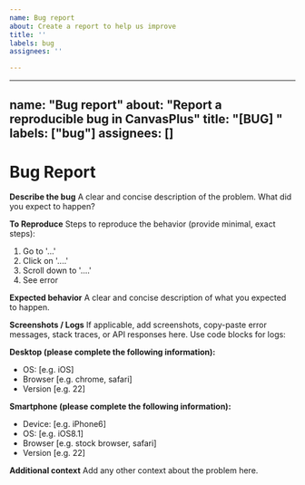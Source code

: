 ```yaml
---
name: Bug report
about: Create a report to help us improve
title: ''
labels: bug
assignees: ''

---
```


---
name: "Bug report"
about: "Report a reproducible bug in CanvasPlus"
title: "[BUG] "
labels: ["bug"]
assignees: []
---

# Bug Report

**Describe the bug**
A clear and concise description of the problem. What did you expect to happen?

**To Reproduce**
Steps to reproduce the behavior (provide minimal, exact steps):
1. Go to '...'
2. Click on '....'
3. Scroll down to '....'
4. See error

**Expected behavior**
A clear and concise description of what you expected to happen.

**Screenshots / Logs**
If applicable, add screenshots, copy-paste error messages, stack traces, or API responses here. Use code blocks for logs:

**Desktop (please complete the following information):**
 - OS: [e.g. iOS]
 - Browser [e.g. chrome, safari]
 - Version [e.g. 22]

**Smartphone (please complete the following information):**
 - Device: [e.g. iPhone6]
 - OS: [e.g. iOS8.1]
 - Browser [e.g. stock browser, safari]
 - Version [e.g. 22]

**Additional context**
Add any other context about the problem here.
